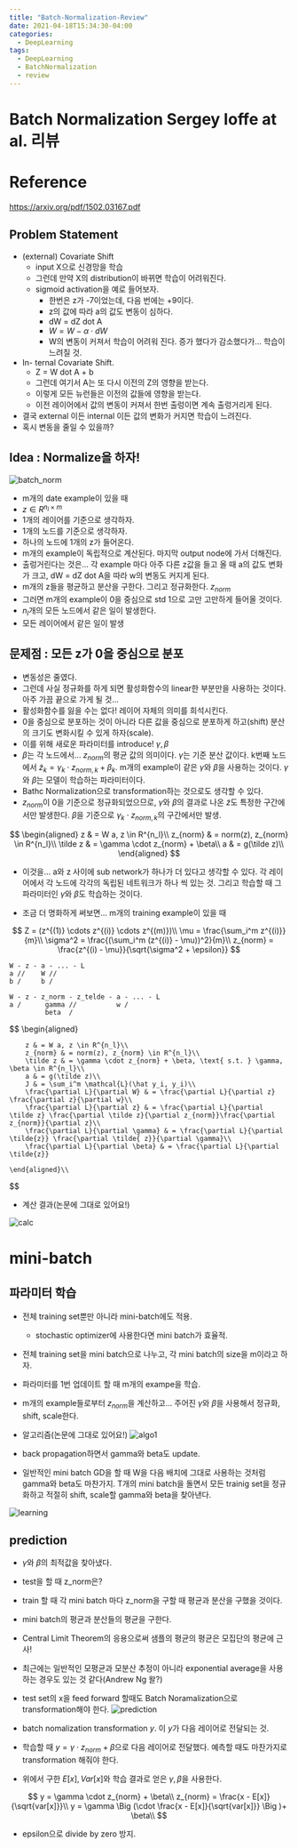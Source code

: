 ```yaml
---
title: "Batch-Normalization-Review"
date: 2021-04-18T15:34:30-04:00
categories:
  - DeepLearning
tags:
  - DeepLearning
  - BatchNormalization
  - review
---
```


# Batch Normalization Sergey Ioffe at al. 리뷰

# Reference
https://arxiv.org/pdf/1502.03167.pdf



## Problem Statement
* (external) Covariate Shift
  * input X으로 신경망을 학습
  * 그런데 만약 X의 distribution이 바뀌면 학습이 어려워진다.
  * sigmoid activation을 예로 들어보자.
    * 한번은 z가 -7이었는데, 다음 번에는 +9이다.
    * z의 값에 따라 a의 값도 변동이 심하다.
    * dW = dZ dot A
    * $W = W - \alpha \cdot dW$
    * W의 변동이 커져서 학습이 어려워 진다. 증가 했다가 감소했다가... 학습이 느려질 것.
* In- ternal Covariate Shift.
    * Z = W dot A + b
    * 그런데 여기서 A는 또 다시 이전의 Z의 영향을 받는다.
    * 이렇게 모든 뉴런들은 이전의 값들에 영향을 받는다.
    * 이전 레이어에서 값의 변동이 커져서 한번 출렁이면 계속 출렁거리게 된다.
* 결국 external 이든 internal 이든 값의 변화가 커지면 학습이 느려진다. 
* 혹시 변동을 줄일 수 있을까?

## Idea : Normalize을 하자!  
![batch_norm](/assets/src/batchNorm/batch_norm.png)

* m개의 date example이 있을 때
* $z \in R^{n_l \times m}$
* 1개의 레이어를 기준으로 생각하자.
* 1개의 노드를 기준으로 생각하자.
* 하나의 노드에 1개의 z가 들어온다.
* m개의 example이 독립적으로 계산된다. 마지막 output node에 가서 더해진다.
* 출렁거린다는 것은... 각 example 마다 아주 다른 z값을 들고 올 때 a의 값도 변화가 크고, dW = dZ dot A을 따라 w의 변동도 커지게 된다.
* m개의 z들을 평균하고 분산을 구한다. 그리고 정규화한다. $z_{norm}$
* 그러면 m개의 example이 0을 중심으로 std 1으로 고만 고만하게 들어올 것이다.
* $n_l$개의 모든 노드에서 같은 일이 발생한다.
* 모든 레이어에서 같은 일이 발생

## 문제점 : 모든 z가 0을 중심으로 분포
* 변동성은 줄였다. 
* 그런데 사실 정규화를 하게 되면 활성화함수의 linear한 부분만을 사용하는 것이다. 아주 가끔 끝으로 가게 될 것...
* 활성화함수를 잃을 수는 없다! 레이어 자체의 의미를 희석시킨다.
* 0을 중심으로 분포하는 것이 아니라 다른 값을 중심으로 분포하게 하고(shift) 분산의 크기도 변화시킬 수 있게 하자(scale).
* 이를 위해 새로운 파라미터를 introduce! $\gamma, \beta$
* $\beta$는 각 노드에서... $z_{norm}$의 평균 값의 의미이다. $\gamma$는 기준 분산 값이다. k번째 노드에서 $\tilde z_k = \gamma_k \cdot z_{norm,k} + \beta_k$. m개의 example이 같은 $\gamma$와 $\beta$을 사용하는 것이다. $\gamma$와 $\beta$는 모델이 학습하는 파라미터이다. 
* Bathc Normalization으로 transformation하는 것으로도 생각할 수 있다.
* $z_{norm}$이 0을 기준으로 정규화되었으므로, $\gamma$와 $\beta$의 결과로 나온 $\tilde z$도 특정한 구간에서만 발생한다. $\beta$을 기준으로 $\gamma_k \cdot z_{norm,k}$의 구간에서만 발생.
  
$$
    \begin{aligned}
        z & = W a, z \in R^{n_l}\\
        z_{norm} & = norm(z), z_{norm} \in R^{n_l}\\
        \tilde z & = \gamma \cdot z_{norm} + \beta\\
        a & = g(\tilde z)\\
    \end{aligned}
$$

* 이것을... a와 z 사이에 sub network가 하나가 더 있다고 생각할 수 있다. 각 레이어에서 각 노드에 각각의 독립된 네트워크가 하나 씩 있는 것. 그리고 학습할 때 그 파라미터인 $\gamma$와 $\beta$도 학습하는 것이다.


* 조금 더 명화하게 써보면... m개의 training example이 있을 때

$$
    Z = (z^{(1)} \cdots z^{(i)} \cdots z^{(m)})\\
    \mu = \frac{\sum_i^m z^{(i)}}{m}\\
    \sigma^2 = \frac{(\sum_i^m (z^{(i)} - \mu))^2}{m}\\
    z_{norm} = \frac{z^{(i) - \mu}}{\sqrt{\sigma^2 + \epsilon}}
$$


```
W - z - a - ... - L
a //    W //
b /     b /

W - z - z_norm - z_telde - a - ... - L 
a /      gamma //          w /
         beta  /
```


$$
    \begin{aligned}
        
        z & = W a, z \in R^{n_l}\\
        z_{norm} & = norm(z), z_{norm} \in R^{n_l}\\
        \tilde z & = \gamma \cdot z_{norm} + \beta, \text{ s.t. } \gamma, \beta \in R^{n_l}\\
        a & = g(\tilde z)\\
        J & = \sum_i^m \mathcal{L}(\hat y_i, y_i)\\
        \frac{\partial L}{\partial W} & = \frac{\partial L}{\partial z} \frac{\partial z}{\partial w}\\
        \frac{\partial L}{\partial z} & = \frac{\partial L}{\partial \tilde z} \frac{\partial \tilde z}{\partial z_{norm}}\frac{\partial z_{norm}}{\partial z}\\
        \frac{\partial L}{\partial \gamma} & = \frac{\partial L}{\partial \tilde{z}} \frac{\partial \tilde{ z}}{\partial \gamma}\\
        \frac{\partial L}{\partial \beta} & = \frac{\partial L}{\partial \tilde{z}} 

    \end{aligned}\\
    
$$

* 계산 결과(논문에 그대로 있어요!)

![calc](/assets/src/batchNorm/calc.png)

# mini-batch
## 파라미터 학습
* 전체 training set뿐만 아니라 mini-batch에도 적용.
  * stochastic optimizer에 사용한다면 mini batch가 효율적.
* 전체 training set을 mini batch으로 나누고, 각 mini batch의 size을 m이라고 하자.
* 파라미터를 1번 업데이트 할 때 m개의 exampe을 학습.
* m개의 example들로부터 $z_{norm}$을 계산하고... 주어진 $\gamma$와 $\beta$을 사용해서 정규화, shift, scale한다.
* 알고리즘(논문에 그대로 있어요!)
![algo1](/assets/src/batchNorm/algo1.png)

* back propagation하면서 gamma와 beta도 update.
* 일반적인 mini batch GD을 할 때 W을 다음 배치에 그대로 사용하는 것처럼 gamma와 beta도 마찬가지. T개의 mini batch을 돌면서 모든 trainig set을 정규화하고 적절히 shift, scale할 gamma와 beta을 찾아낸다.

![learning](/assets/src/batchNorm/learning.png)


## prediction
* $\gamma$와 $\beta$의 최적값을 찾아냈다.
* test을 할 때 z_norm은? 
* train 할 때 각 mini batch 마다 z_norm을 구할 때 평균과 분산을 구했을 것이다. 
* mini batch의 평균과 분산들의 평균을 구한다.
* Central Limit Theorem의 응용으로써 샘플의 평균의 평균은 모집단의 평균에 근사!
* 최근에는 일반적인 모평균과 모분산 추정이 아니라 exponential average을 사용하는 경우도 있는 것 같다(Andrew Ng 왈?)
* test set의 x을 feed forward 할때도 Batch Noramalization으로 transformation해야 한다.
![prediction](/assets/src/batchNorm/prediction.png)

* batch nomalization transformation $y$. 이 $y$가 다음 레이어로 전달되는 것.
* 학습할 때 $y = \gamma \cdot z_{norm} + \beta$으로 다음 레이어로 전달했다. 예측할 때도 마찬가지로 transformation 해줘야 한다.
* 위에서 구한 $E[x], Var[x]$와 학습 결과로 얻은 $\gamma, \beta$을 사용한다. 


$$
    y = \gamma \cdot z_{norm} + \beta\\
    z_{norm} = \frac{x - E[x]}{\sqrt{var[x]}}\\
    y = \gamma \Big (\cdot \frac{x - E[x]}{\sqrt{var[x]}} \Big )+ \beta\\
$$

* epsilon으로 divide by zero 방지.



